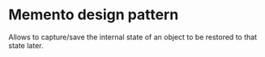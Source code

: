 # Memento design pattern

Allows to capture/save the internal state of an object to be restored to that state later.
